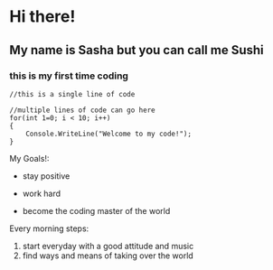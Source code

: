 # Hi there!
## My name is Sasha but you can call me Sushi
### this is my first time coding

`//this is a single line of code`

```
//multiple lines of code can go here
for(int 1=0; i < 10; i++)
{
	Console.WriteLine("Welcome to my code!");
}
```
My Goals!:
+ stay positive
- work hard
+ become the coding master of the world

Every morning steps:
1. start everyday with a good attitude and music
2. find ways and means of taking over the world
